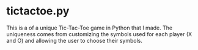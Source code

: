 # tictactoe.py
This is a of a unique Tic-Tac-Toe game in Python that I made. The uniqueness comes from customizing the symbols used for each player (X and O) and allowing the user to choose their symbols.
